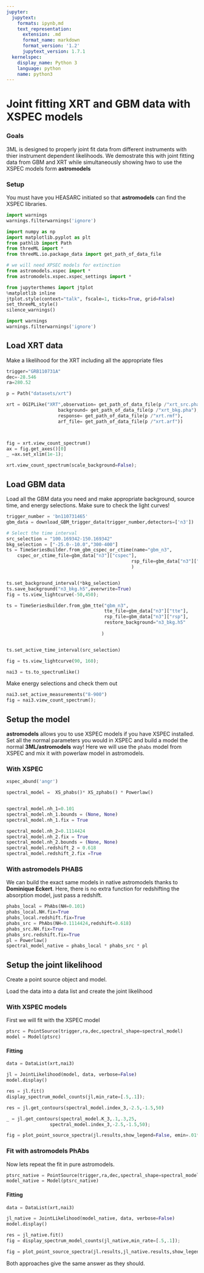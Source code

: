 ```yaml
---
jupyter:
  jupytext:
    formats: ipynb,md
    text_representation:
      extension: .md
      format_name: markdown
      format_version: '1.2'
      jupytext_version: 1.7.1
  kernelspec:
    display_name: Python 3
    language: python
    name: python3
---
```


# Joint fitting XRT and GBM data with XSPEC models

### Goals

3ML is designed to properly joint fit data from different instruments with thier instrument dependent likelihoods.
We demostrate this with joint fitting data from GBM and XRT while simultaneously showing hwo to use the XSPEC models form **astromodels**

### Setup

You must have you HEASARC initiated so that **astromodels** can find the XSPEC libraries. 


```python nbsphinx="hidden"
import warnings
warnings.filterwarnings('ignore')
```


```python
import numpy as np
import matplotlib.pyplot as plt
from pathlib import Path
from threeML import *
from threeML.io.package_data import get_path_of_data_file

# we will need XPSEC models for extinction
from astromodels.xspec import *
from astromodels.xspec.xspec_settings import *

```


```python nbsphinx="hidden"
from jupyterthemes import jtplot
%matplotlib inline
jtplot.style(context="talk", fscale=1, ticks=True, grid=False)
set_threeML_style()
silence_warnings()

import warnings
warnings.filterwarnings('ignore')
```


## Load XRT data

Make a likelihood for the XRT including all the appropriate files

```python
trigger="GRB110731A"
dec=-28.546
ra=280.52

p = Path("datasets/xrt")

xrt = OGIPLike("XRT",observation= get_path_of_data_file(p /"xrt_src.pha"),
                   background= get_path_of_data_file(p /"xrt_bkg.pha"),
                   response= get_path_of_data_file(p /"xrt.rmf"),
                   arf_file= get_path_of_data_file(p /"xrt.arf"))



fig = xrt.view_count_spectrum()
ax = fig.get_axes()[0]
_ =ax.set_xlim(1e-1);
```

```python
xrt.view_count_spectrum(scale_background=False);
```

## Load GBM data

Load all the GBM data you need and make appropriate background, source time, and energy selections. Make sure to check the light curves! 

```python
trigger_number = 'bn110731465'
gbm_data = download_GBM_trigger_data(trigger_number,detectors=['n3'])
```

```python
# Select the time interval
src_selection = "100.169342-150.169342"
bkg_selection = ["-25.0--10.0","300-400"]
ts = TimeSeriesBuilder.from_gbm_cspec_or_ctime(name="gbm_n3",
    cspec_or_ctime_file=gbm_data["n3"]["cspec"],
                                              rsp_file=gbm_data["n3"]["rsp"]
                                              )


ts.set_background_interval(*bkg_selection)
ts.save_background("n3_bkg.h5",overwrite=True)
fig = ts.view_lightcurve(-50,450);
```

```python
ts = TimeSeriesBuilder.from_gbm_tte("gbm_n3",
                                    tte_file=gbm_data["n3"]["tte"],
                                    rsp_file=gbm_data["n3"]["rsp"],
                                    restore_background="n3_bkg.h5"
                                   
                                   )


ts.set_active_time_interval(src_selection)

fig = ts.view_lightcurve(90, 160);
```

```python
nai3 = ts.to_spectrumlike()
```

Make energy selections and check them out

```python
nai3.set_active_measurements("8-900")
fig = nai3.view_count_spectrum();
```

## Setup the model

**astromodels** allows you to use XSPEC models if you have XSPEC installed.
Set all the normal parameters you would in XSPEC and build a model the normal **3ML/astromodels** way! Here we will use the ```phabs``` model from XSPEC and mix it with powerlaw model in astromodels.



### With XSPEC

```python
xspec_abund('angr')

spectral_model =  XS_phabs()* XS_zphabs() * Powerlaw()


spectral_model.nh_1=0.101
spectral_model.nh_1.bounds = (None, None)
spectral_model.nh_1.fix = True

spectral_model.nh_2=0.1114424
spectral_model.nh_2.fix = True
spectral_model.nh_2.bounds = (None, None)
spectral_model.redshift_2 = 0.618
spectral_model.redshift_2.fix =True
```

### With astromodels PHABS

We can build the exact same models in native astromodels thanks to **Dominique Eckert**.
Here, there is no extra function for redshifting the absorption model, just pass a redshift.


```python
phabs_local = PhAbs(NH=0.101)
phabs_local.NH.fix=True
phabs_local.redshift.fix=True
phabs_src = PhAbs(NH=0.1114424,redshift=0.618)
phabs_src.NH.fix=True
phabs_src.redshift.fix=True
pl = Powerlaw()
spectral_model_native = phabs_local * phabs_src * pl
```

## Setup the joint likelihood

Create a point source object and model. 

Load the data into a data list and create the joint likelihood



### With XSPEC models
First we will fit with the XSPEC model  

```python
ptsrc = PointSource(trigger,ra,dec,spectral_shape=spectral_model)
model = Model(ptsrc)
```

#### Fitting

```python
data = DataList(xrt,nai3)

jl = JointLikelihood(model, data, verbose=False)
model.display()
```

```python
res = jl.fit()
display_spectrum_model_counts(jl,min_rate=[.5,.1]);
```

```python
res = jl.get_contours(spectral_model.index_3,-2.5,-1.5,50)
```

```python
_ = jl.get_contours(spectral_model.K_3,.1,.3,25,
                spectral_model.index_3,-2.5,-1.5,50);
```

```python
fig = plot_point_source_spectra(jl.results,show_legend=False, emin=.01*u.keV);
```

### Fit with astromodels PhAbs

Now lets repeat the fit in pure astromodels.

```python
ptsrc_native = PointSource(trigger,ra,dec,spectral_shape=spectral_model_native)
model_native = Model(ptsrc_native)
```

#### Fitting

```python
data = DataList(xrt,nai3)

jl_native = JointLikelihood(model_native, data, verbose=False)
model.display()
```

```python
res = jl_native.fit()
fig = display_spectrum_model_counts(jl_native,min_rate=[.5,.1]);
```

```python
fig = plot_point_source_spectra(jl.results,jl_native.results,show_legend=False, emin=.01*u.keV);
```

Both approaches give the same answer as they should. 

```python

```

